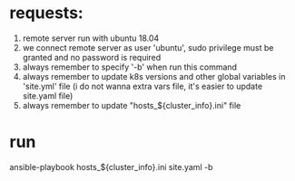 # requests:

1. remote server run with ubuntu 18.04
2. we connect remote server as user 'ubuntu', sudo privilege must be granted and no password is required
3. always remember to specify '-b' when run this command
4. always remember to update k8s versions and other global variables in 'site.yml' file (i do not wanna extra vars file, it's easier to update site.yaml file)
5. always remember to update "hosts_${cluster_info}.ini" file



# run

ansible-playbook hosts_${cluster_info}.ini site.yaml -b

